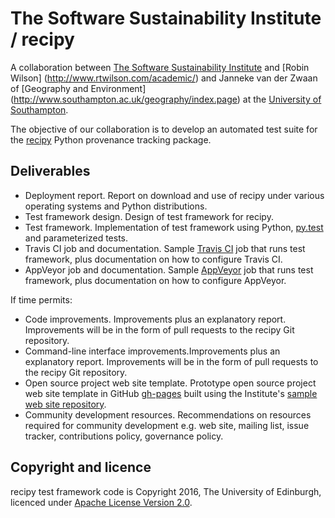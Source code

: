 # The Software Sustainability Institute / recipy

A collaboration between [The Software Sustainability 
Institute](http://www.software.ac.uk) and [Robin Wilson] 
(http://www.rtwilson.com/academic/) and Janneke van der Zwaan of 
[Geography and Environment]
(http://www.southampton.ac.uk/geography/index.page) at the [University 
of Southampton](http://www.southampton.ac.uk/).

The objective of our collaboration is to develop an automated test 
suite for the [recipy](https://github.com/recipy/recipy) Python 
provenance tracking package.

## Deliverables

* Deployment report. Report on download and use of recipy under various  
  operating systems and Python distributions.
* Test framework design. Design of test framework for recipy. 
* Test framework. Implementation of test framework using Python,
  [py.test](http://doc.pytest.org/en/latest/) and parameterized tests. 
* Travis CI job and documentation. Sample 
  [Travis CI](https://travis-ci.org/) job that runs test framework, 
  plus documentation on how to configure Travis CI.
* AppVeyor job and documentation. Sample
  [AppVeyor](https://www.appveyor.com/) job that runs test framework, 
  plus documentation on how to configure AppVeyor.

If time permits:

* Code improvements. Improvements plus an explanatory report. 
  Improvements will be in the form of pull requests to the recipy Git 
  repository.
* Command-line interface improvements.Improvements plus an explanatory 
  report. Improvements will be in the form of pull requests to the 
  recipy Git repository.
* Open source project web site template. Prototype open source project 
  web site template in GitHub [gh-pages](https://pages.github.com/)
  built using the Institute's
  [sample web site repository](https://github.com/softwaresaved/sample-site).
* Community development resources. Recommendations on resources required 
  for community development e.g. web site, mailing list, issue tracker, 
  contributions policy, governance policy.

## Copyright and licence

recipy test framework code is Copyright 2016, The University of 
Edinburgh, licenced under [Apache License Version 2.0](./LICENSE.md).
